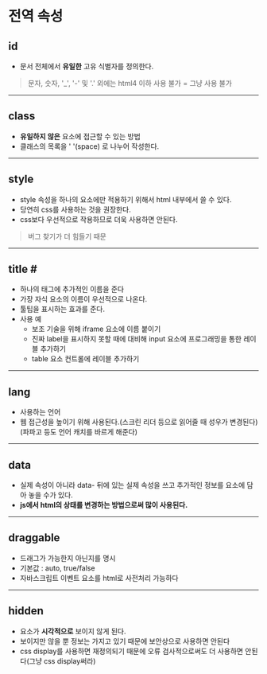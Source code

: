 # 전역 속성

## id
- 문서 전체에서 **유일한** 고유 식별자를 정의한다.
> 문자, 숫자, '_', '-' 및 '.' 외에는 html4 이하 사용 불가 = 그냥 사용 불가  

---
## class
- **유일하지 않은** 요소에 접근할 수 있는 방법
- 클래스의 목록을 ' '(space) 로 나누어 작성한다.

---
## style
- style 속성을 하나의 요소에만 적용하기 위해서 html 내부에서 쓸 수 있다.
- 당연히 css를 사용하는 것을 권장한다.
- css보다 우선적으로 작용하므로 더욱 사용하면 안된다.
> 버그 찾기가 더 힘들기 때문  


---
## title <a id=title>#</a>
- 하나의 태그에 추가적인 이름을 준다
- 가장 자식 요소의 이름이 우선적으로 나온다.
- 툴팁을 표시하는 효과를 준다.
- 사용 예
  - 보조 기술을 위해 iframe 요소에 이름 붙이기
  - 진짜 label을 표시하지 못할 때에 대비해 input 요소에 프로그래밍을 통한 레이블 추가하기
  - table 요소 컨트롤에 레이블 추가하기

---
## lang
- 사용하는 언어
- 웹 접근성을 높이기 위해 사용된다.(스크린 리더 등으로 읽어줄 때 성우가 변경된다)(파파고 등도 언어 캐치를 바르게 해준다)

---
## data
- 실제 속성이 아니라 data- 뒤에 있는 실제 속성을 쓰고 추가적인 정보를 요소에 담아 놓을 수가 있다.
- **js에서 html의 상태를 변경하는 방법으로써 많이 사용된다.**

---
## draggable
- 드래그가 가능한지 아닌지를 명시
- 기본값 : auto, true/false 
- 자바스크립트 이벤트 요소를 html로 사전처리 가능하다

---
## hidden
- 요소가 **시각적으로** 보이지 않게 된다.
- 보이지만 않을 뿐 정보는 가지고 있기 때문에 보안상으로 사용하면 안된다
- css display를 사용하면 재정의되기 때문에 오류 검사적으로써도 더 사용하면 안된다(그냥 css display써라)

